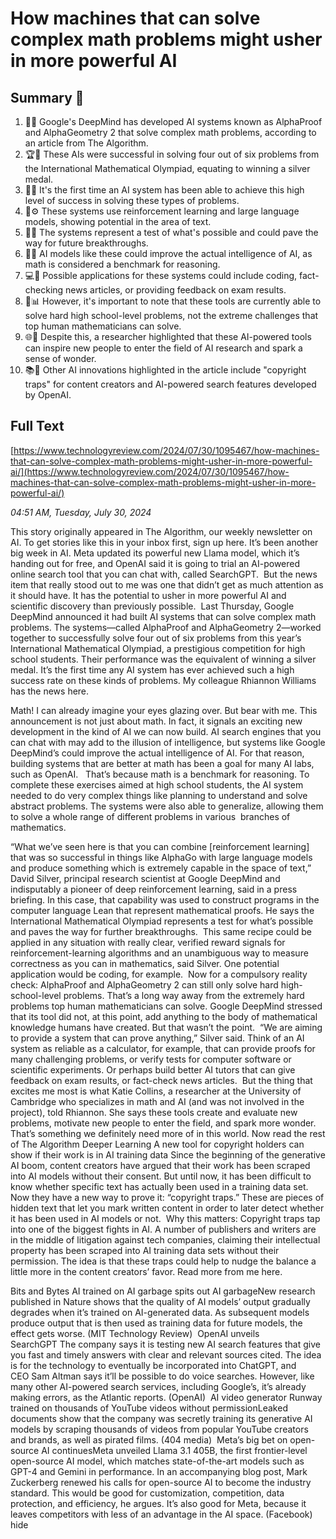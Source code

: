 # How machines that can solve complex math problems might usher in more powerful AI

## Summary 🤖

1. 👥📰 Google's DeepMind has developed AI systems known as AlphaProof and AlphaGeometry 2 that solve complex math problems, according to an article from The Algorithm.
2. 🏆🤖 These AIs were successful in solving four out of six problems from the International Mathematical Olympiad, equating to winning a silver medal.
3. 🥇👾 It's the first time an AI system has been able to achieve this high level of success in solving these types of problems.
4. 🧠⚙️ These systems use reinforcement learning and large language models, showing potential in the area of text.
5. 🔭🌐 The systems represent a test of what's possible and could pave the way for future breakthroughs.
6. 📏🔢 AI models like these could improve the actual intelligence of AI, as math is considered a benchmark for reasoning.
7. 💻🚀 Possible applications for these systems could include coding, fact-checking news articles, or providing feedback on exam results.
8. 🎯📊 However, it's important to note that these tools are currently able to solve hard high school-level problems, not the extreme challenges that top human mathematicians can solve.
9. 🌐🔬 Despite this, a researcher highlighted that these AI-powered tools can inspire new people to enter the field of AI research and spark a sense of wonder.
10. 📚🔎 Other AI innovations highlighted in the article include "copyright traps" for content creators and AI-powered search features developed by OpenAI.

## Full Text

[https://www.technologyreview.com/2024/07/30/1095467/how-machines-that-can-solve-complex-math-problems-might-usher-in-more-powerful-ai/](https://www.technologyreview.com/2024/07/30/1095467/how-machines-that-can-solve-complex-math-problems-might-usher-in-more-powerful-ai/)

*04:51 AM, Tuesday, July 30, 2024*

This story originally appeared in The Algorithm, our weekly newsletter on AI. To get stories like this in your inbox first, sign up here. It’s been another big week in AI. Meta updated its powerful new Llama model, which it’s handing out for free, and OpenAI said it is going to trial an AI-powered online search tool that you can chat with, called SearchGPT.   But the news item that really stood out to me was one that didn’t get as much attention as it should have. It has the potential to usher in more powerful AI and scientific discovery than previously possible.  Last Thursday, Google DeepMind announced it had built AI systems that can solve complex math problems. The systems—called AlphaProof and AlphaGeometry 2—worked together to successfully solve four out of six problems from this year’s International Mathematical Olympiad, a prestigious competition for high school students. Their performance was the equivalent of winning a silver medal. It’s the first time any AI system has ever achieved such a high success rate on these kinds of problems. My colleague Rhiannon Williams has the news here.

Math! I can already imagine your eyes glazing over. But bear with me. This announcement is not just about math. In fact, it signals an exciting new development in the kind of AI we can now build. AI search engines that you can chat with may add to the illusion of intelligence, but systems like Google DeepMind’s could improve the actual intelligence of AI. For that reason, building systems that are better at math has been a goal for many AI labs, such as OpenAI.   That’s because math is a benchmark for reasoning. To complete these exercises aimed at high school students, the AI system needed to do very complex things like planning to understand and solve abstract problems. The systems were also able to generalize, allowing them to solve a whole range of different problems in various  branches of mathematics.

“What we’ve seen here is that you can combine [reinforcement learning] that was so successful in things like AlphaGo with large language models and produce something which is extremely capable in the space of text,” David Silver, principal research scientist at Google DeepMind and indisputably a pioneer of deep reinforcement learning, said in a press briefing. In this case, that capability was used to construct programs in the computer language Lean that represent mathematical proofs. He says the International Mathematical Olympiad represents a test for what’s possible and paves the way for further breakthroughs.  This same recipe could be applied in any situation with really clear, verified reward signals for reinforcement-learning algorithms and an unambiguous way to measure correctness as you can in mathematics, said Silver. One potential application would be coding, for example.  Now for a compulsory reality check: AlphaProof and AlphaGeometry 2 can still only solve hard high-school-level problems. That’s a long way away from the extremely hard problems top human mathematicians can solve. Google DeepMind stressed that its tool did not, at this point, add anything to the body of mathematical knowledge humans have created. But that wasn’t the point.  “We are aiming to provide a system that can prove anything,” Silver said. Think of an AI system as reliable as a calculator, for example, that can provide proofs for many challenging problems, or verify tests for computer software or scientific experiments. Or perhaps build better AI tutors that can give feedback on exam results, or fact-check news articles.  But the thing that excites me most is what Katie Collins, a researcher at the University of Cambridge who specializes in math and AI (and was not involved in the project), told Rhiannon. She says these tools create and evaluate new problems, motivate new people to enter the field, and spark more wonder. That’s something we definitely need more of in this world.  Now read the rest of The Algorithm Deeper Learning A new tool for copyright holders can show if their work is in AI training data Since the beginning of the generative AI boom, content creators have argued that their work has been scraped into AI models without their consent. But until now, it has been difficult to know whether specific text has actually been used in a training data set. Now they have a new way to prove it: “copyright traps.” These are pieces of hidden text that let you mark written content in order to later detect whether it has been used in AI models or not.  Why this matters: Copyright traps tap into one of the biggest fights in AI. A number of publishers and writers are in the middle of litigation against tech companies, claiming their intellectual property has been scraped into AI training data sets without their permission. The idea is that these traps could help to nudge the balance a little more in the content creators’ favor. Read more from me here.

Bits and Bytes AI trained on AI garbage spits out AI garbageNew research published in Nature shows that the quality of AI models’ output gradually degrades when it’s trained on AI-generated data. As subsequent models produce output that is then used as training data for future models, the effect gets worse. (MIT Technology Review)  OpenAI unveils SearchGPT The company says it is testing new AI search features that give you fast and timely answers with clear and relevant sources cited. The idea is for the technology to eventually be incorporated into ChatGPT, and CEO Sam Altman says it’ll be possible to do voice searches. However, like many other AI-powered search services, including Google’s, it’s already making errors, as the Atlantic reports. (OpenAI)  AI video generator Runway trained on thousands of YouTube videos without permissionLeaked documents show that the company was secretly training its generative AI models by scraping thousands of videos from popular YouTube creators and brands, as well as pirated films. (404 media)  Meta’s big bet on open-source AI continuesMeta unveiled Llama 3.1 405B, the first frontier-level open-source AI model, which matches state-of-the-art models such as GPT-4 and Gemini in performance. In an accompanying blog post, Mark Zuckerberg renewed his calls for open-source AI to become the industry standard. This would be good for customization, competition, data protection, and efficiency, he argues. It’s also good for Meta, because it leaves competitors with less of an advantage in the AI space. (Facebook)  hide

